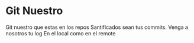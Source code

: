 # Git Nuestro

Git nuestro que estas en los repos 
Santificados sean tus commits.
Venga a nosotros tu log
En el local como en el remote

